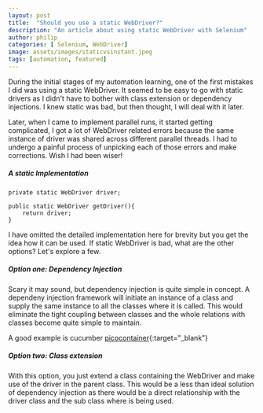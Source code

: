 ```yaml
---
layout: post
title:  "Should you use a static WebDriver?"
description: "An article about using static WebDriver with Selenium"
author: philip
categories: [ Selenium, WebDriver]
image: assets/images/staticvsinstant.jpeg
tags: [automation, featured]
---
```


During the initial stages of my automation learning, one of the first mistakes I did was using a static WebDriver. It seemed to be easy to go with static drivers as I didn't have to bother with class extension or dependency injections. I knew static was bad, but then thought, I will deal with it later.

Later, when I came to implement parallel runs, it started getting complicated, I got a lot of WebDriver related errors because the same instance of driver was shared across different parallel threads. I had to undergo a painful process of unpicking each of those errors and make corrections. Wish I had been wiser!

##### A static Implementation

```java:
private static WebDriver driver;

public static WebDriver getDriver(){
    return driver;
}
```

I have omitted the detailed implementation here for brevity but you get the idea how it can be used. 
If static WebDriver is bad, what are the other options? Let's explore a few. 


##### Option one: Dependency Injection

Scary it may sound, but dependency injection is quite simple in concept. A dependeny injection framework will initiate an instance of a class and supply the same instance to all the classes where it is called. This would eliminate the tight coupling between classes and the whole relations with classes become quite simple to maintain. 

A good example is cucumber [picocontainer](http://picocontainer.com/introduction.html){:target="_blank"}


##### Option two: Class extension

With this option, you just extend a class containing the WebDriver and make use of the driver in the parent class. This would be a less than ideal solution of dependency injection as there would be a direct relationship with the driver class and the sub class where is being used. 











